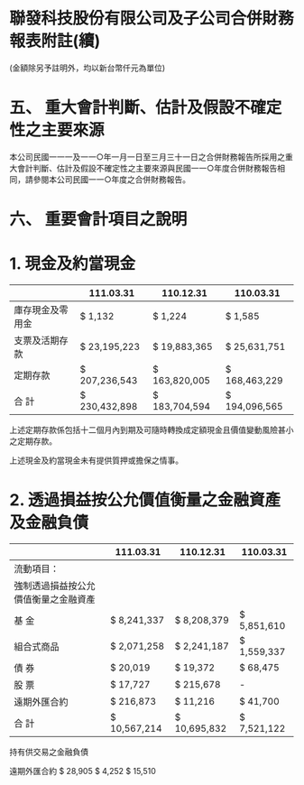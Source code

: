 # 聯發科技股份有限公司及子公司合併財務報表附註(續)

(金額除另予註明外，均以新台幣仟元為單位)

# 五、 重大會計判斷、估計及假設不確定性之主要來源

本公司民國一一一及一一○年一月一日至三月三十一日之合併財務報告所採用之重大會計判斷、估計及假設不確定性之主要來源與民國一一○年度合併財務報告相同，請參閱本公司民國一一○年度之合併財務報告。

# 六、 重要會計項目之說明

# 1. 現金及約當現金

| |111.03.31|110.12.31|110.03.31|
|---|---|---|---|
|庫存現金及零用金|$ 1,132|$ 1,224|$ 1,585|
|支票及活期存款|$ 23,195,223|$ 19,883,365|$ 25,631,751|
|定期存款|$ 207,236,543|$ 163,820,005|$ 168,463,229|
|合 計|$ 230,432,898|$ 183,704,594|$ 194,096,565|

上述定期存款係包括十二個月內到期及可隨時轉換成定額現金且價值變動風險甚小之定期存款。

上述現金及約當現金未有提供質押或擔保之情事。

# 2. 透過損益按公允價值衡量之金融資產及金融負債

| |111.03.31|110.12.31|110.03.31|
|---|---|---|---|
|流動項目：| | | |
|強制透過損益按公允價值衡量之金融資產| | | |
|基 金|$ 8,241,337|$ 8,208,379|$ 5,851,610|
|組合式商品|$ 2,071,258|$ 2,241,187|$ 1,559,337|
|債 券|$ 20,019|$ 19,372|$ 68,475|
|股 票|$ 17,727|$ 215,678|-|
|遠期外匯合約|$ 216,873|$ 11,216|$ 41,700|
|合 計|$ 10,567,214|$ 10,695,832|$ 7,521,122|

持有供交易之金融負債

遠期外匯合約
$ 28,905
$ 4,252
$ 15,510